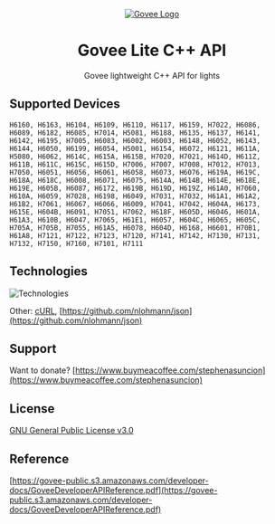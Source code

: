 <p align="center">
    <a href='https://govee.com/' rel='nofollow'>
        <img src='https://cdn.shopify.com/s/files/1/0559/0102/8558/files/logo_73bb6329-d5ab-4654-8a62-01ba54a26f49_100x.png?v=1651047319' alt='Govee Logo' />
    </a>
</p>

<h1 align="center">Govee Lite C++ API</h1>

<p align="center">
    Govee lightweight C++ API for lights 
</p>

## Supported Devices


```
H6160, H6163, H6104, H6109, H6110, H6117, H6159, H7022, H6086,
H6089, H6182, H6085, H7014, H5081, H6188, H6135, H6137, H6141,
H6142, H6195, H7005, H6083, H6002, H6003, H6148, H6052, H6143,
H6144, H6050, H6199, H6054, H5001, H6154, H6072, H6121, H611A,
H5080, H6062, H614C, H615A, H615B, H7020, H7021, H614D, H611Z,
H611B, H611C, H615C, H615D, H7006, H7007, H7008, H7012, H7013,
H7050, H6051, H6056, H6061, H6058, H6073, H6076, H619A, H619C,
H618A, H618C, H6008, H6071, H6075, H614A, H614B, H614E, H618E,
H619E, H605B, H6087, H6172, H619B, H619D, H619Z, H61A0, H7060,
H610A, H6059, H7028, H6198, H6049, H7031, H7032, H61A1, H61A2,
H61B2, H7061, H6067, H6066, H6009, H7041, H7042, H604A, H6173,
H615E, H604B, H6091, H7051, H7062, H618F, H605D, H6046, H601A,
H61A3, H610B, H6047, H7065, H61E1, H6057, H604C, H6065, H605C,
H705A, H705B, H7055, H61A5, H6078, H604D, H6168, H6601, H70B1,
H61A8, H7121, H7122, H7123, H7120, H7141, H7142, H7130, H7131, 
H7132, H7150, H7160, H7101, H7111
```

## Technologies

![Technologies](https://skillicons.dev/icons?i=cpp&theme=light)

Other: [cURL](https://curl.se/), [https://github.com/nlohmann/json](https://github.com/nlohmann/json)

## Support

Want to donate? [https://www.buymeacoffee.com/stephenasuncion](https://www.buymeacoffee.com/stephenasuncion)

## License

[GNU General Public License v3.0](https://www.gnu.org/licenses/gpl-3.0.en.html)

## Reference

[https://govee-public.s3.amazonaws.com/developer-docs/GoveeDeveloperAPIReference.pdf](https://govee-public.s3.amazonaws.com/developer-docs/GoveeDeveloperAPIReference.pdf)
